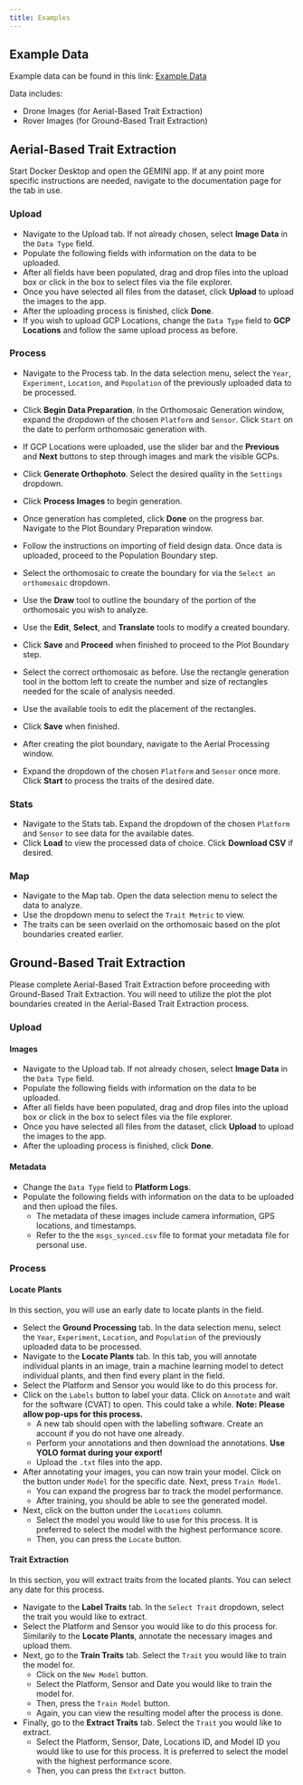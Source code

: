 ```yaml
---
title: Examples
---
```


## **Example Data**

Example data can be found in this link: [Example Data](https://ucdavis.box.com/s/ts802xlcddyufixfjmeayxwiiz2mxrb9)

Data includes:

- Drone Images (for Aerial-Based Trait Extraction)
- Rover Images (for Ground-Based Trait Extraction)

## **Aerial-Based Trait Extraction**

Start Docker Desktop and open the GEMINI app. If at any point more specific instructions are needed, navigate to the documentation page for the tab in use. 

### Upload

- Navigate to the Upload tab. If not already chosen, select **Image Data** in the `Data Type` field.
- Populate the following fields with information on the data to be uploaded. 
- After all fields have been populated, drag and drop files into the upload box or click in the box to select files via the file explorer.
- Once you have selected all files from the dataset, click **Upload** to upload the images to the app.
- After the uploading process is finished, click **Done**.
- If you wish to upload GCP Locations, change the `Data Type` field to **GCP Locations** and follow the same upload process as before.

### Process

- Navigate to the Process tab. In the data selection menu, select the `Year`, `Experiment`, `Location`, and `Population` of the previously uploaded data to be processed.
- Click **Begin Data Preparation**. In the Orthomosaic Generation window, expand the dropdown of the chosen `Platform` and `Sensor`. Click `Start` on the date to perform orthomosaic generation with.
- If GCP Locations were uploaded, use the slider bar and the **Previous** and **Next** buttons to step through images and mark the visible GCPs.
- Click **Generate Orthophoto**. Select the desired quality in the `Settings` dropdown. 
- Click **Process Images** to begin generation.

- Once generation has completed, click **Done** on the progress bar. Navigate to the Plot Boundary Preparation window. 
- Follow the instructions on importing of field design data. Once data is uploaded, proceed to the Population Boundary step.
- Select the orthomosaic to create the boundary for via the `Select an orthomosaic` dropdown.
- Use the **Draw** tool to outline the boundary of the portion of the orthomosaic you wish to analyze. 
- Use the **Edit**, **Select**, and **Translate** tools to modify a created boundary.
- Click **Save** and **Proceed** when finished to proceed to the Plot Boundary step.
- Select the correct orthomosaic as before. Use the rectangle generation tool in the bottom left to create the number and size of rectangles needed for the scale of analysis needed.
- Use the available tools to edit the placement of the rectangles.
- Click **Save** when finished.

- After creating the plot boundary, navigate to the Aerial Processing window.
- Expand the dropdown of the chosen `Platform` and `Sensor` once more. Click **Start** to process the traits of the desired date. 

### Stats

- Navigate to the Stats tab. Expand the dropdown of the chosen `Platform` and `Sensor` to see data for the available dates.
- Click **Load** to view the processed data of choice. Click **Download CSV** if desired.

### Map

- Navigate to the Map tab. Open the data selection menu to select the data to analyze.
- Use the dropdown menu to select the `Trait Metric` to view.
- The traits can be seen overlaid on the orthomosaic based on the plot boundaries created earlier.

## **Ground-Based Trait Extraction**

Please complete Aerial-Based Trait Extraction before proceeding with Ground-Based Trait Extraction. You will need to utilize the plot the plot boundaries created in the Aerial-Based Trait Extraction process.

### Upload

#### Images

- Navigate to the Upload tab. If not already chosen, select **Image Data** in the `Data Type` field.
- Populate the following fields with information on the data to be uploaded. 
- After all fields have been populated, drag and drop files into the upload box or click in the box to select files via the file explorer.
- Once you have selected all files from the dataset, click **Upload** to upload the images to the app.
- After the uploading process is finished, click **Done**.
  
#### Metadata

- Change the `Data Type` field to **Platform Logs**.
- Populate the following fields with information on the data to be uploaded and then upload the files.
    - The metadata of these images include camera information, GPS locations, and timestamps.
    - Refer to the the `msgs_synced.csv` file to format your metadata file for personal use.

### Process

#### Locate Plants
In this section, you will use an early date to locate plants in the field.

- Select the **Ground Processing** tab. In the data selection menu, select the `Year`, `Experiment`, `Location`, and `Population` of the previously uploaded data to be processed.
- Navigate to the **Locate Plants** tab. In this tab, you will annotate individual plants in an image, train a machine learning model to detect individual plants, and then find every plant in the field.
- Select the Platform and Sensor you would like to do this process for.
- Click on the `Labels` button to label your data. Click on `Annotate` and wait for the software (CVAT) to open. This could take a while. **Note: Please allow pop-ups for this process.**
  - A new tab should open with the labelling software. Create an account if you do not have one already.
  - Perform your annotations and then download the annotations. **Use YOLO format during your export!**
  - Upload the `.txt` files into the app.
- After annotating your images, you can now train your model. Click on the button under `Model` for the specific date. Next, press `Train Model`.
  - You can expand the progress bar to track the model performance.
  - After training, you should be able to see the generated model.
- Next, click on the button under the `Locations` column. 
  - Select the model you would like to use for this process. It is preferred to select the model with the highest performance score.
  - Then, you can press the `Locate` button.

#### Trait Extraction

In this section, you will extract traits from the located plants. You can select any date for this process.

- Navigate to the **Label Traits** tab. In the `Select Trait` dropdown, select the trait you would like to extract.
- Select the Platform and Sensor you would like to do this process for. Similarily to the **Locate Plants**, annotate the necessary images and upload them.
- Next, go to the **Train Traits** tab. Select the `Trait` you would like to train the model for. 
  - Click on the `New Model` button.
  - Select the Platform, Sensor and Date you would like to train the model for.
  - Then, press the `Train Model` button.
  - Again, you can view the resulting model after the process is done.
- Finally, go to the **Extract Traits** tab. Select the `Trait` you would like to extract. 
  - Select the Platform, Sensor, Date, Locations ID, and Model ID you would like to use for this process. It is preferred to select the model with the highest performance score.
  - Then, you can press the `Extract` button.